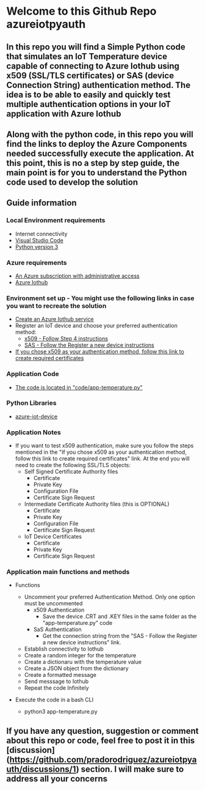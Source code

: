 # Welcome to this Github Repo azureiotpyauth

## In this repo you will find a Simple Python code that simulates an IoT Temperature device capable of connecting to Azure Iothub using x509 (SSL/TLS certificates) or SAS (device Connection String) authentication method. The idea is to be able to easily and quickly test multiple authentication options in your IoT application with Azure Iothub

## Along with the python code, in this repo you will find the links to deploy the Azure Components needed successfully execute the application. At this point, this is no a step by step guide, the main point is for you to understand the Python code used to develop the solution

## Guide information

### Local Environment requirements

* Internet connectivity
* [Visual Studio Code](https://code.visualstudio.com/)
* [Python version 3](https://www.python.org/downloads/)

### Azure requirements

* [An Azure subscription with administrative access](https://azure.microsoft.com/en-in/free/)
* [Azure Iothub](https://learn.microsoft.com/en-us/azure/iot-hub/iot-concepts-and-iot-hub)

### Environment set up - You might use the following links in case you want to recreate the solution

* [Create an Azure Iothub service](https://learn.microsoft.com/en-us/azure/iot-hub/iot-hub-create-through-portal#create-an-iot-hub)
* Register an IoT device and choose your preferred authentication method:
  * [x509 - Follow Step 4 instructions](https://learn.microsoft.com/en-us/azure/iot-hub/tutorial-x509-scripts#step-4---create-a-new-device)
  * [SAS - Follow the Register a new device instructions](https://learn.microsoft.com/en-us/azure/iot-hub/iot-hub-create-through-portal#register-a-new-device-in-the-iot-hub)
* [If you chose x509 as your authentication method, follow this link to create required certificates](https://learn.microsoft.com/en-us/azure/iot-hub/tutorial-x509-openssl)

### Application Code

* [The code is located in "code/app-temperature.py"](https://github.com/pradorodriguez/azureiotpyauth/blob/master/code/app-temperature.py)

### Python Libraries

* [azure-iot-device](https://pypi.org/project/azure-iot-device/)

### Application Notes

* If you want to test x509 authentication, make sure you follow the steps mentioned in the "If you chose x509 as your authentication method, follow this link to create required certificates" link. At the end you will need to create the following SSL/TLS objects:
  * Self Signed Certificate Authority files
    * Certificate
    * Private Key
    * Configuration File
    * Certificate Sign Request
  * Intermediate Certificate Authority files (this is OPTIONAL)
    * Certificate
    * Private Key
    * Configuration File
    * Certificate Sign Request
  * IoT Device Certificates
    * Certificate
    * Private Key
    * Certificate Sign Request

### Application main functions and methods

* Functions
  * Uncomment your preferred Authentication Method. Only one option must be uncommented
    * x509 Authentication
      * Save the device .CRT and .KEY files in the same folder as the "app-temperature.py" code
    * SaS Authentication
      * Get the connection string from the "SAS - Follow the Register a new device instructions" link.
  * Establish connectivity to Iothub
  * Create a random integer for the temperature
  * Create a dictionaru with the temperature value
  * Create a JSON object from the dictionary
  * Create a formatted message
  * Send messsage to Iothub
  * Repeat the code Infinitely

* Execute the code in a bash CLI
  * python3 app-temperature.py

## If you have any question, suggestion or comment about this repo or code, feel free to post it in this [discussion] (<https://github.com/pradorodriguez/azureiotpyauth/discussions/1>) section. I will make sure to address all your concerns

